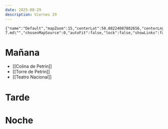 ```yaml
---
date: 2025-08-29
description: Viernes 29
---
```


```mapview
{"name":"Default","mapZoom":15,"centerLat":50.08224087802656,"centerLng":14.404155257172839,"query":"linkedfrom:\"Plan/Día 7.md\"","chosenMapSource":0,"autoFit":false,"lock":false,"showLinks":false,"linkColor":"red","markerLabels":"off","embeddedHeight":300}
```

# Mañana

- [[Colina de Petrin]]
- [[Torre de Petrin]]
- [[Teatro Nacional]]

# Tarde

# Noche